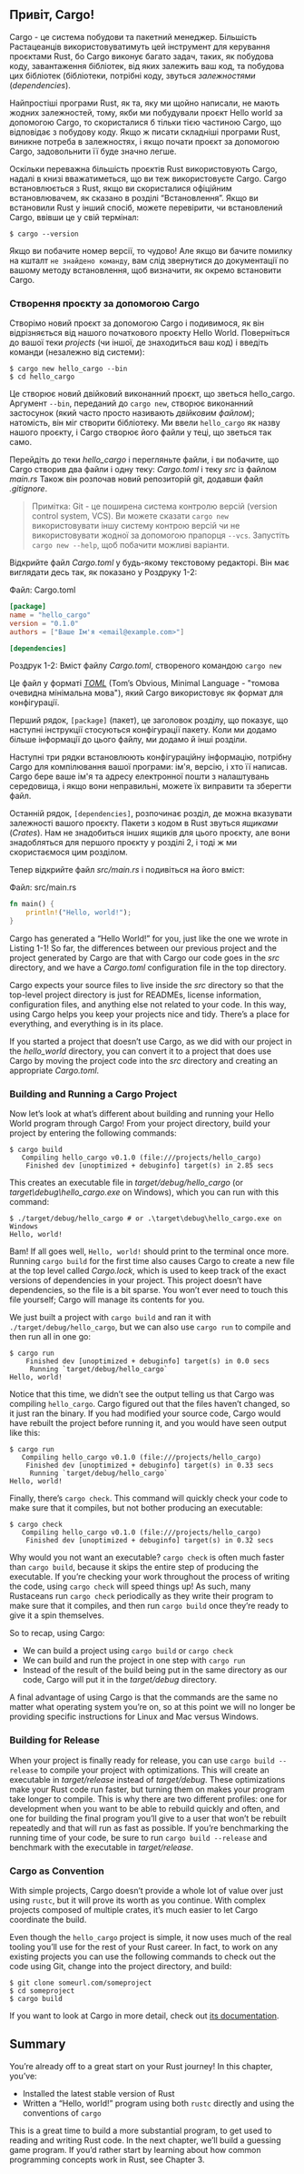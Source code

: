 ## Привіт, Cargo!

Cargo - це система побудови та пакетний менеджер. Більшість Растацеанців 
використовуватимуть цей інструмент для керування проєктами Rust, бо Cargo 
виконує багато задач, таких, як побудова коду, завантаження бібліотек, від яких залежить ваш код, та побудова цих бібліотек (бібліотеки, потрібні коду,
звуться *залежностями* (*dependencies*).

Найпростіші програми Rust, як та, яку ми щойно написали, не мають жодних 
залежностей, тому, якби ми побудували проєкт Hello world за допомогою Cargo,
то скористалися б тільки тією частиною Cargo, що відповідає з побудову коду. 
Якщо ж писати складніші програми Rust, виникне потреба в залежностях, і якщо 
почати проєкт за допомогою Cargo, задовольнити її буде значно легше.

Оскільки переважна більшість проєктів Rust використовують Cargo, надалі в книзі
вважатиметься, що ви теж використовуєте Cargo. Cargo встановлюється з Rust, 
якщо ви скористалися офіційним встановлювачем, як сказано в розділі 
“Встановлення”. Якщо ви встановили Rust у інший спосіб, можете перевірити, чи 
встановлений Cargo, ввівши це у свій термінал:

```text
$ cargo --version
```

Якщо ви побачите номер версії, то чудово! Але якщо ви бачите помилку на кшталт
`не знайдено команду`, вам слід звернутися до документації по вашому методу
встановлення, щоб визначити, як окремо встановити Cargo.

### Створення проєкту за допомогою Cargo

Створімо новий проєкт за допомогою Cargo і подивимося, як він відрізняється від
нашого початкового проєкту Hello World. Поверніться до вашої теки *projects* (чи іншої, де знаходиться ваш код) і введіть команди (незалежно від системи):

```text
$ cargo new hello_cargo --bin
$ cd hello_cargo
```

<!-- Below -- so we always have to start a cargo project with the --bin option
if we want it to be something we can execute and not just a library, is that
right? It might be worth laying that out -->
<!-- As of Rust 1.21.0 (the version we're using for the book), yes, you must
always specify `--bin`. In a version of Rust in the near future (1.25 or 1.26),
binary crates will become the default kind of crate that `cargo new` makes, so
you won't have to specify `--bin` (but you can if you want and the behavior
will be the same). We'd rather not go into any more detail than we have here
because of this change; I think "The `--bin` argument to passed to `cargo new`
makes an executable application (often just called a *binary*), as opposed to a
library." lays this out enough. /Carol -->

Це створює новий двійковий виконанний проєкт, що зветься hello_cargo. Аргумент
`--bin`, переданий до `cargo new`, створює виконанний застосунок (який часто 
просто називають *двійковим файлом*); натомість, він міг створити бібліотеку.
Ми ввели `hello_cargo` як назву нашого проєкту, і Cargo створює його файли у 
теці, що зветься так само.

Перейдіть до теки *hello_cargo* і перегляньте файли, і ви побачите, що Cargo 
створив два файли і одну теку: *Cargo.toml* і теку *src* із файлом *main.rs* 
Також він розпочав новий репозиторій git, додавши файл *.gitignore*.

> Примітка: Git - це поширена система контролю версій (version control system, 
> VCS). Ви можете сказати `cargo new` використовувати іншу систему контрою 
> версій чи не використовувати жодної за допомогою прапорця `--vcs`. Запустіть
> `cargo new --help`, щоб побачити можливі варіанти.

Відкрийте файл *Cargo.toml* у будь-якому текстовому редакторі. Він має 
виглядати десь так, як показано у Роздруку 1-2:

<span class="filename">Файл: Cargo.toml</span>

```toml
[package]
name = "hello_cargo"
version = "0.1.0"
authors = ["Ваше Ім'я <email@example.com>"]

[dependencies]
```

<span class="caption">Роздрук 1-2: Вміст файлу *Cargo.toml*, створеного 
командою `cargo new`</span>

Це файл у форматі [*TOML*][toml]<!-- ignore --> (Tom’s Obvious, Minimal
Language - "томова очевидна мінімальна мова"), який Cargo використовує як 
формат для конфігурації.

[toml]: https://github.com/toml-lang/toml

Перший рядок, `[package]` (пакет), це заголовок розділу, що показує, що 
наступні інструкції стосуються конфігурації пакету. Коли ми додамо більше 
інформації до цього файлу, ми додамо й інші розділи.

Наступні три рядки встановлюють конфігураційну інформацію, потрібну Cargo для
компілювання вашої програми: ім'я, версію, і хто її написав. Cargo бере ваше 
ім'я та адресу електронної пошти з налаштувань середовища, і якщо вони 
неправильні, можете їх виправити та зберегти файл.

Останній рядок, `[dependencies]`, розпочинає розділ, де можна вказувати 
залежності вашого проєкту. Пакети з кодом в Rust звуться *ящиками* (*Crates*).
Нам не знадобиться інших ящиків для цього проєкту, але вони знадобляться для
першого проєкту у розділі 2, і тоді ж ми скористаємося цим розділом.

Тепер відкрийте файл *src/main.rs* і подивіться на його вміст:

<span class="filename">Файл: src/main.rs</span>

```rust
fn main() {
    println!("Hello, world!");
}
```

Cargo has generated a “Hello World!” for you, just like the one we wrote in
Listing 1-1! So far, the differences between our previous project and the
project generated by Cargo are that with Cargo our code goes in the *src*
directory, and we have a *Cargo.toml* configuration file in the top directory.

Cargo expects your source files to live inside the *src* directory so that the
top-level project directory is just for READMEs, license information,
configuration files, and anything else not related to your code. In this way,
using Cargo helps you keep your projects nice and tidy. There’s a place for
everything, and everything is in its place.

If you started a project that doesn’t use Cargo, as we did with our project in
the *hello_world* directory, you can convert it to a project that does use
Cargo by moving the project code into the *src* directory and creating an
appropriate *Cargo.toml*.

### Building and Running a Cargo Project

Now let’s look at what’s different about building and running your Hello World
program through Cargo! From your project directory, build your project by
entering the following commands:

```text
$ cargo build
   Compiling hello_cargo v0.1.0 (file:///projects/hello_cargo)
    Finished dev [unoptimized + debuginfo] target(s) in 2.85 secs
```

This creates an executable file in *target/debug/hello_cargo* (or
*target\\debug\\hello_cargo.exe* on Windows), which you can run with this
command:

```text
$ ./target/debug/hello_cargo # or .\target\debug\hello_cargo.exe on Windows
Hello, world!
```

Bam! If all goes well, `Hello, world!` should print to the terminal once more.
Running `cargo build` for the first time also causes Cargo to create a new file
at the top level called *Cargo.lock*, which is used to keep track of the exact
versions of dependencies in your project. This project doesn’t have
dependencies, so the file is a bit sparse. You won’t ever need to touch this
file yourself; Cargo will manage its contents for you.

We just built a project with `cargo build` and ran it with
`./target/debug/hello_cargo`, but we can also use `cargo run` to compile and
then run all in one go:

```text
$ cargo run
    Finished dev [unoptimized + debuginfo] target(s) in 0.0 secs
     Running `target/debug/hello_cargo`
Hello, world!
```

Notice that this time, we didn’t see the output telling us that Cargo was
compiling `hello_cargo`. Cargo figured out that the files haven’t changed, so
it just ran the binary. If you had modified your source code, Cargo would have
rebuilt the project before running it, and you would have seen output like this:

```text
$ cargo run
   Compiling hello_cargo v0.1.0 (file:///projects/hello_cargo)
    Finished dev [unoptimized + debuginfo] target(s) in 0.33 secs
     Running `target/debug/hello_cargo`
Hello, world!
```

Finally, there’s `cargo check`. This command will quickly check your code to
make sure that it compiles, but not bother producing an executable:

```text
$ cargo check
   Compiling hello_cargo v0.1.0 (file:///projects/hello_cargo)
    Finished dev [unoptimized + debuginfo] target(s) in 0.32 secs
```

Why would you not want an executable? `cargo check` is often much faster than
`cargo build`, because it skips the entire step of producing the executable. If
you’re checking your work throughout the process of writing the code, using
`cargo check` will speed things up! As such, many Rustaceans run `cargo check`
periodically as they write their program to make sure that it compiles, and
then run `cargo build` once they’re ready to give it a spin themselves.

So to recap, using Cargo:

- We can build a project using `cargo build` or `cargo check`
- We can build and run the project in one step with `cargo run`
- Instead of the result of the build being put in the same directory as our
  code, Cargo will put it in the *target/debug* directory.

A final advantage of using Cargo is that the commands are the same no matter
what operating system you’re on, so at this point we will no longer be
providing specific instructions for Linux and Mac versus Windows.

### Building for Release

When your project is finally ready for release, you can use `cargo build
--release` to compile your project with optimizations. This will create an
executable in *target/release* instead of *target/debug*. These optimizations
make your Rust code run faster, but turning them on makes your program take
longer to compile. This is why there are two different profiles: one for
development when you want to be able to rebuild quickly and often, and one for
building the final program you’ll give to a user that won’t be rebuilt
repeatedly and that will run as fast as possible. If you’re benchmarking the
running time of your code, be sure to run `cargo build --release` and benchmark
with the executable in *target/release*.

### Cargo as Convention

With simple projects, Cargo doesn’t provide a whole lot of value over just
using `rustc`, but it will prove its worth as you continue. With complex
projects composed of multiple crates, it’s much easier to let Cargo coordinate
the build.

Even though the `hello_cargo` project is simple, it now uses much of the real
tooling you’ll use for the rest of your Rust career. In fact, to work on any
existing projects you can use the following commands to check out the code
using Git, change into the project directory, and build:

```text
$ git clone someurl.com/someproject
$ cd someproject
$ cargo build
```

If you want to look at Cargo in more detail, check out [its documentation].

[its documentation]: https://doc.rust-lang.org/cargo/

<!--Below -- I`m not sure this is the place for this conversation, it seems too
deep into the weeds for the "getting started" chapter. I know we discussed
Nightly Rust as an appendix previously, but honestly I think this is more
suited somewhere online, perhaps in the extended docs. I like the idea of
finishing the chapter here, on this practical note, and I think at this point
readers will want to get stuck in anyway and may skip this and never come back
because it's buried at the end of a chapter that's not really related to it. If
it's online somewhere separate they can come to it when they're ready. What do
you think?-->
<!-- Ok, I can see that. /Carol -->

## Summary

You’re already off to a great start on your Rust journey! In this chapter,
you’ve:

* Installed the latest stable version of Rust
* Written a “Hello, world!” program using both `rustc` directly and using
  the conventions of `cargo`

This is a great time to build a more substantial program, to get used to
reading and writing Rust code. In the next chapter, we’ll build a guessing game
program. If you’d rather start by learning about how common programming
concepts work in Rust, see Chapter 3.
